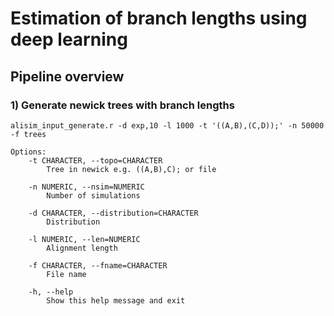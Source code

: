 # Estimation of branch lengths using deep learning
## Pipeline overview 
### 1) Generate newick trees with branch lengths  
```
alisim_input_generate.r -d exp,10 -l 1000 -t '((A,B),(C,D));' -n 50000 -f trees
```
```
Options:
	-t CHARACTER, --topo=CHARACTER
		Tree in newick e.g. ((A,B),C); or file

	-n NUMERIC, --nsim=NUMERIC
		Number of simulations

	-d CHARACTER, --distribution=CHARACTER
		Distribution

	-l NUMERIC, --len=NUMERIC
		Alignment length

	-f CHARACTER, --fname=CHARACTER
		File name

	-h, --help
		Show this help message and exit
```

